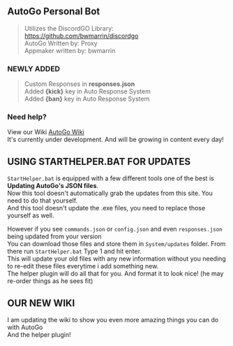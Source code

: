 ## AutoGo Personal Bot
> Utilizes the DiscordGO Library: https://github.com/bwmarrin/discordgo  
> AutoGo Written by: Proxy  
> Appmaker written by: bwmarrin  
  
### NEWLY ADDED
> Custom Responses in **responses.json**  
> Added **{kick}** key in Auto Response System  
> Added **{ban}** key in Auto Response System  

  
### Need help?
View our Wiki [AutoGo Wiki](https://github.com/proxikal/AutoGo/wiki)  
It's currently under development. And will be growing in content every day!

## USING STARTHELPER.BAT FOR UPDATES
`StartHelper.bat` is equipped with a few different tools one of the best is **Updating AutoGo's JSON files**.  
Now this tool doesn't automatically grab the updates from this site. You need to do that yourself.  
And this tool doesn't update the .exe files, you need to replace those yourself as well. 
  
However if you see `commands.json` or `config.json` and even `responses.json` being updated from your version  
You can download those files and store them in `System/updates` folder. From there run `StartHelper.bat` Type 1 and hit enter.  
This will update your old files with any new information without you needing to re-edit these files everytime i add something new.  
The helper plugin will do all that for you. And format it to look nice! (he may re-order things as he sees fit)  

## OUR NEW WIKI
I am updating the wiki to show you even more amazing things you can do with AutoGo  
And the helper plugin!